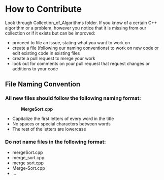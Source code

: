 # **How to Contribute**

Look through Collection_of_Algorithms folder. If you know of a certain C++ algorithm or a problem, however you notice that it is missing from our collection or if it exists but can be improved:
* proceed to file an issue, stating what you want to work on
* create a file (following our naming conventions) to work on new code or edit existing code in existing files
* create a pull request to merge your work
* look out for comments on your pull request that request changes or additions to your code

## **File Naming Convention**

### All new files should follow the following naming format:

&nbsp;&nbsp;&nbsp;&nbsp;&nbsp;&nbsp;&nbsp;&nbsp;&nbsp;&nbsp;&nbsp;&nbsp; **MergeSort.cpp**

* Capitalize the first letters of every word in the title
* No spaces or special characters between words
* The rest of the letters are lowercase 

### Do not name files in the following format:

* mergeSort.cpp
* merge_sort.cpp
* merge sort.cpp
* Merge-Sort.cpp
* ...
